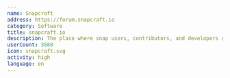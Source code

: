 ```yaml
---
name: Snapcraft
address: https://forum.snapcraft.io
category: Software
title: snapcraft.io
description: The place where snap users, contributors, and developers get together.
userCount: 3680
icon: snapcraft.svg
activity: high
language: en
---
```

